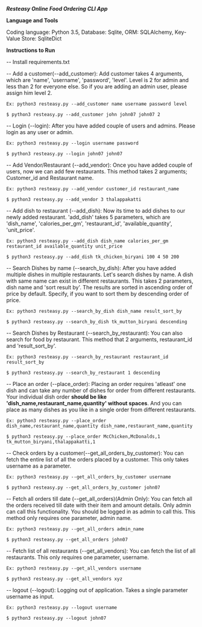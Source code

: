 **_Resteasy Online Food Ordering CLI App_**

**Language and Tools**

Coding language: Python 3.5,
Database: Sqlite,
ORM: SQLAlchemy,
Key-Value Store: SqliteDict

**Instructions to Run**

-- Install requirements.txt

-- Add a customer(--add_customer):
Add customer takes 4 arguments, which are 'name', 'username', 'password', 'level'.
Level is 2 for admin and less than 2 for everyone else. So if you are adding an admin user, please assign him level 2.

`Ex: python3 resteasy.py --add_customer name username password level`

`$ python3 resteasy.py --add_customer john john07 john07 2`

-- Login (--login):
After you have added couple of users and admins. Please login as any user or admin.

`Ex: python3 resteasy.py --login username password`

`$ python3 resteasy.py --login john07 john07`

-- Add Vendor/Restaurant (--add_vendor):
Once you have added couple of users, now we can add few restaurants. This method takes 2 arguments; Customer_id and Restaurant name.

`Ex: python3 resteasy.py --add_vendor customer_id restaurant_name`

`$ python3 resteasy.py --add_vendor 3 thalappakatti`

-- Add dish to restaurant (--add_dish):
Now its time to add dishes to our newly added restaurant. 'add_dish' takes 5 parameters, which are 'dish_name', 'calories_per_gm', 'restaurant_id', 'available_quantity', 'unit_price'.

`Ex: python3 resteasy.py --add_dish dish_name calories_per_gm restaurant_id available_quantity unit_price`

`$ python3 resteasy.py --add_dish tk_chicken_biryani 100 4 50 200`

-- Search Dishes by name (--search_by_dish):
After you have added multiple dishes in multiple restaurants. Let's search dishes by name. A dish with same name can exist in different restaurants.
This takes 2 parameters, dish name and 'sort result by'. The results are sorted in ascending order of price by default. Specify, if you want to sort them by descending order of price. 

`Ex: python3 resteasy.py --search_by_dish dish_name result_sort_by`

`$ python3 resteasy.py --search_by_dish tk_mutton_biryani descending`

-- Search Dishes by Restaurant (--search_by_restaurant):
You can also search for food by restaurant. This method that 2 arguments, restaurant_id and 'result_sort_by'.

`Ex: python3 resteasy.py --search_by_restaurant restaurant_id result_sort_by`

`$ python3 resteasy.py --search_by_restaurant 1 descending`

-- Place an order (--place_order):
Placing an order requires 'atleast' one dish and can take any number of dishes for order from different restaurants.
Your individual dish order **should be like 'dish_name,restaurant_name,quantity' without spaces**. And you can place as many dishes as you like in a single order from different restaurants.

`Ex: python3 resteasy.py --place_order dish_name,restaurant_name,quantity dish_name,restaurant_name,quantity`

`$ python3 resteasy.py --place_order McChicken,McDonalds,1 tk_mutton_biryani,thalappakatti,1`

-- Check orders by a customer(--get_all_orders_by_customer):
You can fetch the entire list of all the orders placed by a customer. This only takes username as a parameter.

`Ex: python3 resteasy.py --get_all_orders_by_customer username`

`$ python3 resteasy.py --get_all_orders_by_customer john07`

-- Fetch all orders till date (--get_all_orders)(Admin Only):
You can fetch all the orders received till date with their item and amount details. Only admin can call this functionality. You should be logged in as admin to call this.
This method only requires one parameter, admin name.

`Ex: python3 resteasy.py --get_all_orders admin_name`

`$ python3 resteasy.py --get_all_orders john07`

-- Fetch list of all restaurants (--get_all_vendors):
You can fetch the list of all restaurants. This only requires one parameter, username.

`Ex: python3 resteasy.py --get_all_vendors username`

`$ python3 resteasy.py --get_all_vendors xyz`

-- logout (--logout):
Logging out of application. Takes a single parameter username as input.

`Ex: python3 resteasy.py --logout username`

`$ python3 resteasy.py --logout john07`